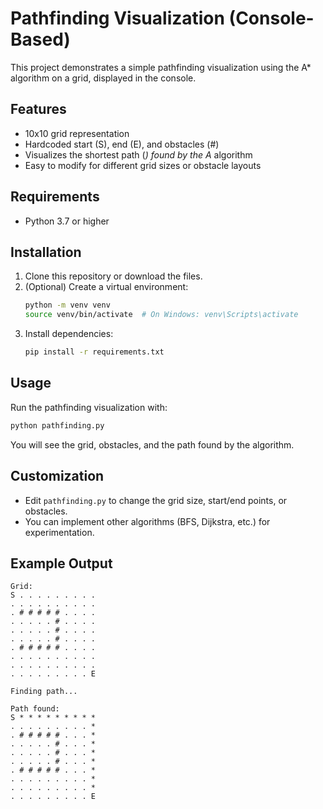 # Pathfinding Visualization (Console-Based)

This project demonstrates a simple pathfinding visualization using the A* algorithm on a grid, displayed in the console.

## Features
- 10x10 grid representation
- Hardcoded start (S), end (E), and obstacles (#)
- Visualizes the shortest path (*) found by the A* algorithm
- Easy to modify for different grid sizes or obstacle layouts

## Requirements
- Python 3.7 or higher

## Installation
1. Clone this repository or download the files.
2. (Optional) Create a virtual environment:
   ```bash
   python -m venv venv
   source venv/bin/activate  # On Windows: venv\Scripts\activate
   ```
3. Install dependencies:
   ```bash
   pip install -r requirements.txt
   ```

## Usage
Run the pathfinding visualization with:
```bash
python pathfinding.py
```

You will see the grid, obstacles, and the path found by the algorithm.

## Customization
- Edit `pathfinding.py` to change the grid size, start/end points, or obstacles.
- You can implement other algorithms (BFS, Dijkstra, etc.) for experimentation.

## Example Output
```
Grid:
S . . . . . . . . .
. . . . . . . . . .
. # # # # # . . . .
. . . . . # . . . .
. . . . . # . . . .
. . . . . # . . . .
. # # # # # . . . .
. . . . . . . . . .
. . . . . . . . . .
. . . . . . . . . E

Finding path...

Path found:
S * * * * * * * * *
. . . . . . . . . *
. # # # # # . . . *
. . . . . # . . . *
. . . . . # . . . *
. . . . . # . . . *
. # # # # # . . . *
. . . . . . . . . *
. . . . . . . . . *
. . . . . . . . . E
``` 